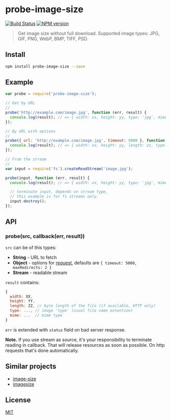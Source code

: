 probe-image-size
================

[![Build Status](https://img.shields.io/travis/nodeca/probe-image-size/master.svg?style=flat)](https://travis-ci.org/nodeca/probe-image-size)
[![NPM version](https://img.shields.io/npm/v/probe-image-size.svg?style=flat)](https://www.npmjs.org/package/probe-image-size)

> Get image size without full download. Supported image types:
> JPG, GIF, PNG, WebP, BMP, TIFF, PSD.


Install
-------

```bash
npm install probe-image-size --save
```

Example
-------

```js
var probe = require('probe-image-size');

// Get by URL
//
probe('http://example.com/image.jpg', function (err, result) {
  console.log(result); // => { width: xx, height: yy, type: 'jpg', mime: 'image/jpeg' }
});

// By URL with options
//
probe({ url: 'http://example.com/image.jpg', timeout: 5000 }, function (err, result) {
  console.log(result); // => { width: xx, height: yy, length: zz, type: 'jpg', mime: 'image/jpeg' }
});

// From the stream
//
var input = require('fs').createReadStream('image.jpg');

probe(input, function (err, result) {
  console.log(result); // => { width: xx, height: yy, type: 'jpg', mime: 'image/jpg' }

  // terminate input, depends on stream type,
  // this example is for fs streams only.
  input.destroy();
});
```


API
---

### probe(src, callback(err, result))

`src` can be of this types:

- __String__ - URL to fetch
- __Object__ - options for [request](https://github.com/request/request),
  defaults are `{ timeout: 5000, maxRedirects: 2 }`
- __Stream__ - readable stream

`result` contains:

```js
{
  width: XX,
  height: YY,
  length: ZZ, // byte length of the file (if available, HTTP only)
  type: ..., // image 'type' (usual file name extention)
  mime: ...  // mime type
}
```

`err` is extended with `status` field on bad server response.

__Note.__ If you use stream as source, it's your responsibility to terminate
reading in callback. That will release resources as soon as possible. On
http requests that's done automatically.


Similar projects
----------------

- [image-size](https://github.com/netroy/image-size)
- [imagesize](https://github.com/arnaud-lb/imagesize.js)


License
-------

[MIT](https://raw.github.com/nodeca/probe-image-size/master/LICENSE)
